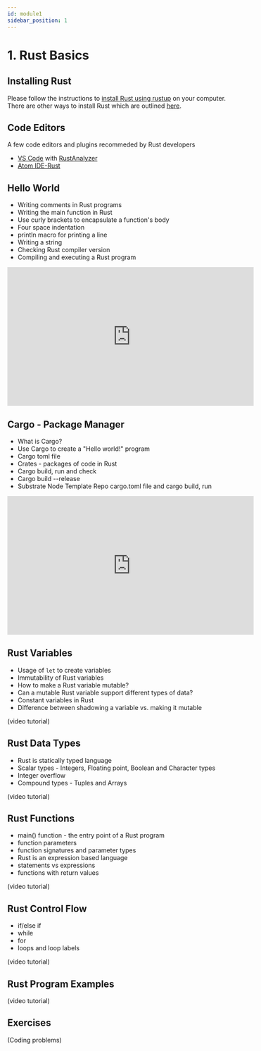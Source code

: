 ```yaml
---
id: module1
sidebar_position: 1
---
```


# 1. Rust Basics

## Installing Rust

Please follow the instructions to [install Rust using rustup](https://www.rust-lang.org/tools/install) on your computer. There are other ways to install Rust which are outlined [here](https://forge.rust-lang.org/infra/other-installation-methods.html).

## Code Editors

A few code editors and plugins recommeded by Rust developers

- [VS Code](https://code.visualstudio.com/) with [RustAnalyzer](https://rust-analyzer.github.io/)
- [Atom IDE-Rust](https://atom.io/packages/ide-rust)


## Hello World

- Writing comments in Rust programs
- Writing the main function in Rust
- Use curly brackets to encapsulate a function's body
- Four space indentation
- println macro for printing a line
- Writing a string
- Checking Rust compiler version
- Compiling and executing a Rust program

<iframe width="560" height="315" src="https://www.youtube.com/embed/2Uq6W0W9Rhc" title="YouTube video player" frameborder="0" allow="accelerometer; autoplay; clipboard-write; encrypted-media; gyroscope; picture-in-picture" allowfullscreen></iframe>

## Cargo - Package Manager

- What is Cargo?
- Use Cargo to create a "Hello world!" program
- Cargo toml file
- Crates - packages of code in Rust
- Cargo build, run and check
- Cargo build --release
- Substrate Node Template Repo cargo.toml file and cargo build, run

<iframe width="560" height="315" src="https://www.youtube.com/embed/NKj08cBw1WQ" title="YouTube video player" frameborder="0" allow="accelerometer; autoplay; clipboard-write; encrypted-media; gyroscope; picture-in-picture" allowfullscreen></iframe>

## Rust Variables

- Usage of `let` to create variables
- Immutability of Rust variables
- How to make a Rust variable mutable?
- Can a mutable Rust variable support different types of data?
- Constant variables in Rust
- Difference between shadowing a variable vs. making it mutable


(video tutorial)

## Rust Data Types

- Rust is statically typed language
- Scalar types - Integers, Floating point, Boolean and Character types
- Integer overflow
- Compound types - Tuples and Arrays

(video tutorial)

## Rust Functions

- main() function - the entry point of a Rust program
- function parameters 
- function signatures and parameter types
- Rust is an expression based language
- statements vs expressions
- functions with return values

(video tutorial)

## Rust Control Flow

- if/else if
- while
- for
- loops and loop labels

(video tutorial)


## Rust Program Examples

(video tutorial)

## Exercises

(Coding problems)

